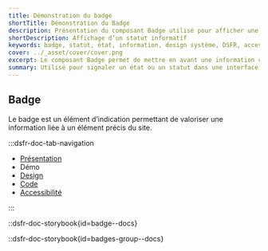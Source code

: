 ```yaml
---
title: Démonstration du badge
shortTitle: Démonstration du Badge
description: Présentation du composant Badge utilisé pour afficher une information de type statut ou état liée à un élément de l’interface.
shortDescription: Affichage d’un statut informatif
keywords: badge, statut, état, information, design système, DSFR, accessibilité, non cliquable, interface
cover: ../_asset/cover/cover.png
excerpt: Le composant Badge permet de mettre en avant une information courte liée à un élément précis de l’interface, comme un statut ou un état, sans interaction de la part de l’usager.
summary: Utilisé pour signaler un état ou un statut dans une interface, le composant Badge apporte une information rapide à lire, positionnée au plus près de l’élément concerné. Il peut apparaître dans des menus, des tuiles, des tableaux ou des pages. Les badges système suivent des règles strictes de design et d’accessibilité, tandis que les badges standards autorisent une personnalisation encadrée.
---
```


## Badge

Le badge est un élément d’indication permettant de valoriser une information liée à un élément précis du site.

:::dsfr-doc-tab-navigation

- [Présentation](../index.md)
- Démo
- [Design](../design/index.md)
- [Code](../code/index.md)
- [Accessibilité](../accessibility/index.md)

:::


::dsfr-doc-storybook{id=badge--docs}

::dsfr-doc-storybook{id=badges-group--docs}

